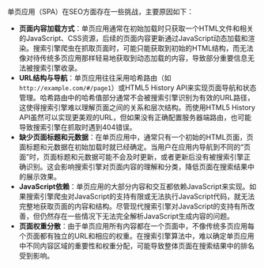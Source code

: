 单页应用（SPA）在SEO方面存在一些挑战，主要原因如下：

- **页面内容加载方式**：单页应用通常在初始加载时只获取一个HTML文件和相关的JavaScript、CSS资源，后续的页面内容更新通过JavaScript动态加载和渲染。搜索引擎爬虫在抓取页面时，可能只能获取到初始的HTML结构，而无法像对待传统多页应用那样轻易地获取到动态加载的内容，导致部分重要信息无法被搜索引擎收录。
- **URL结构与导航**：单页应用往往采用哈希路由（如`http://example.com/#/page1`）或HTML5 History API来实现页面导航和状态管理。哈希路由中的哈希值部分通常不会被搜索引擎识别为有效的URL路径，这使得搜索引擎难以理解页面之间的关系和层次结构。而使用HTML5 History API虽然可以实现更美观的URL，但如果没有正确配置服务器端路由，也可能导致搜索引擎在抓取时遇到404错误。
- **缺少页面标题和元数据**：在单页应用中，通常只有一个初始的HTML页面，页面标题和元数据在初始加载时就已经确定。当用户在应用内导航到不同的“页面”时，页面标题和元数据可能不会及时更新，或者更新后没有被搜索引擎正确识别。这会影响搜索引擎对页面内容的理解和分类，降低页面在搜索结果中的展示效果。
- **JavaScript依赖**：单页应用的大部分内容和交互都依赖JavaScript来实现。如果搜索引擎爬虫对JavaScript的支持有限或无法执行JavaScript代码，就无法完整地获取页面的内容和结构。尽管现代搜索引擎对JavaScript的支持有所改善，但仍然存在一些情况下无法完全解析JavaScript生成内容的问题。
- **页面权重分散**：由于单页应用所有内容都在一个页面中，不像传统多页应用每个页面都有独立的URL和相应的权重。在搜索引擎算法中，难以确定单页应用中不同内容区域的重要性和权重分配，可能导致整体页面在搜索结果中的排名受到影响。
